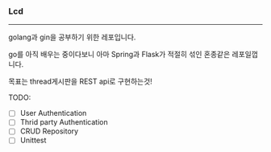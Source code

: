 ### Lcd
---

golang과 gin을 공부하기 위한 레포입니다.

go를 아직 배우는 중이다보니 아마 Spring과 Flask가 적절히 섞인 혼종같은 레포일껍니다.

목표는 thread게시판을 REST api로 구현하는것!

TODO:

- [ ] User Authentication
- [ ] Thrid party Authentication
- [ ] CRUD Repository
- [ ] Unittest 
